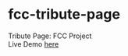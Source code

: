 # fcc-tribute-page
Tribute Page: FCC Project <br>
Live Demo [here](http://codepen.io/hoatran1403/full/WoovPO/)
